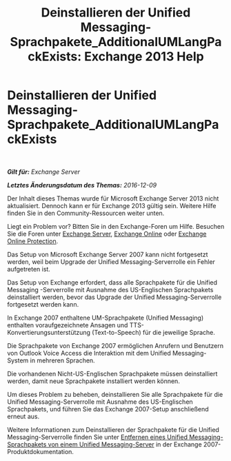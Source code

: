 ﻿---
title: 'Deinstallieren der Unified Messaging-Sprachpakete_AdditionalUMLangPackExists: Exchange 2013 Help'
TOCTitle: Deinstallieren der Unified Messaging-Sprachpakete_AdditionalUMLangPackExists
ms:assetid: 3a7e2621-0553-44f5-8029-c72fea25af3c
ms:mtpsurl: https://technet.microsoft.com/de-de/library/ms.exch.setupreadiness.additionalumlangpackexists(v=EXCHG.150)
ms:contentKeyID: 50475335
ms.date: 04/24/2018
mtps_version: v=EXCHG.150
ms.translationtype: HT
---

# Deinstallieren der Unified Messaging-Sprachpakete\_AdditionalUMLangPackExists

 

_**Gilt für:** Exchange Server_

_**Letztes Änderungsdatum des Themas:** 2016-12-09_

Der Inhalt dieses Themas wurde für Microsoft Exchange Server 2013 nicht aktualisiert. Dennoch kann er für Exchange 2013 gültig sein. Weitere Hilfe finden Sie in den Community-Ressourcen weiter unten.

Liegt ein Problem vor? Bitten Sie in den Exchange-Foren um Hilfe. Besuchen Sie die Foren unter [Exchange Server](https://go.microsoft.com/fwlink/p/?linkid=60612), [Exchange Online](https://go.microsoft.com/fwlink/p/?linkid=267542) oder [Exchange Online Protection](https://go.microsoft.com/fwlink/p/?linkid=285351).

Das Setup von Microsoft Exchange Server 2007 kann nicht fortgesetzt werden, weil beim Upgrade der Unified Messaging-Serverrolle ein Fehler aufgetreten ist.

Das Setup von Exchange erfordert, dass alle Sprachpakete für die Unified Messaging -Serverrolle mit Ausnahme des US-Englischen Sprachpakets deinstalliert werden, bevor das Upgrade der Unified Messaging-Serverrolle fortgesetzt werden kann.

In Exchange 2007 enthaltene UM-Sprachpakete (Unified Messaging) enthalten voraufgezeichnete Ansagen und TTS-Konvertierungsunterstützung (Text-to-Speech) für die jeweilige Sprache.

Die Sprachpakete von Exchange 2007 ermöglichen Anrufern und Benutzern von Outlook Voice Access die Interaktion mit dem Unified Messaging-System in mehreren Sprachen.

Die vorhandenen Nicht-US-Englischen Sprachpakete müssen deinstalliert werden, damit neue Sprachpakete installiert werden können.

Um dieses Problem zu beheben, deinstallieren Sie alle Sprachpakete für die Unified Messaging-Serverrolle mit Ausnahme des US-Englischen Sprachpakets, und führen Sie das Exchange 2007-Setup anschließend erneut aus.

Weitere Informationen zum Deinstallieren der Sprachpakete für die Unified Messaging-Serverrolle finden Sie unter [Entfernen eines Unified Messaging-Sprachpakets von einem Unified Messaging-Server](https://go.microsoft.com/fwlink/?linkid=85973) in der Exchange 2007-Produktdokumentation.

